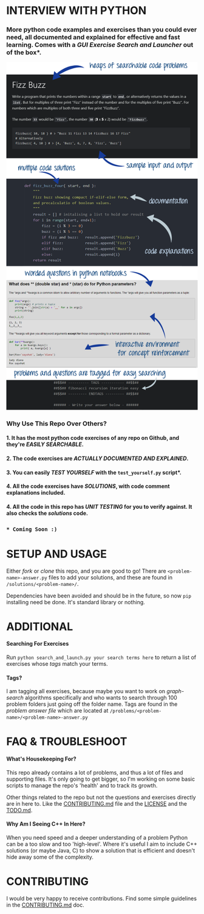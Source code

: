 # INTERVIEW WITH PYTHON

### More python code examples and exercises than you could ever need, all documented and explained for effective and fast learning. Comes with a *GUI Exercise Search and Launcher* out of the box*.

<p align="center">
  <img src="/housekeeping/images/interview-with-python-hero.png"/>
</p>

### Why Use This Repo Over Others?
#### 1. It has the most python code exercises of any repo on Github, and they're *EASILY SEARCHABLE*.
#### 2. The code exercises are *ACTUALLY DOCUMENTED AND EXPLAINED*.
#### 3. You can easily *TEST YOURSELF* with the `test_yourself.py` script*.
#### 4. All the code exercises have *SOLUTIONS*, with code comment explanations included.
#### 4. All the code in this repo has *UNIT TESTING* for you to verify against. It also checks the *solutions* code.

### ```* Coming Soon :)```

# SETUP AND USAGE

Either *fork* or *clone* this repo, and you are good to go! There are `<problem-name>-answer.py` files to add your solutions, and these are found in `/solutions/<problem-name>/`.

Dependencies have been avoided and should be in the future, so now `pip` installing need be done. It's standard library or nothing.

# ADDITIONAL

#### Searching For Exercises

Run `python search_and_launch.py your search terms here` to return a list of exercises whose *tags* match your terms.

#### Tags?

I am tagging all exercises, because maybe you want to work on *graph-search* algorithms specifically and who wants to search through 100 problem folders just going off the folder name. Tags are found in the *problem answer file* which are located at `/problems/<problem-name>/<problem-name>-answer.py`

# FAQ & TROUBLESHOOT

#### What's Housekeeping For?

This repo already contains a lot of problems, and thus a lot of files and supporting files. It's only going to get bigger, so I'm working on some basic scripts to manage the repo's 'health' and to track its growth.

Other things related to the repo but not the questions and exercises directly are in here to. Like the [CONTRIBUTING.md](/Housekeeping/CONTRIBUTING.md) file and the [LICENSE](/housekeeping/LICENSE) and the [TODO.md](/housekeeping/TODO.md).

#### Why Am I Seeing C++ In Here?

When you need speed and a deeper understanding of a problem Python can be a too slow and too 'high-level'. Where it's useful I aim to include C++ solutions (or maybe Java, C) to show a solution that is efficient and doesn't hide away some of the complexity.

# CONTRIBUTING

I would be very happy to receive contributions. Find some simple guidelines in the [CONTRIBUTING.md](/housekeeping/CONTRIBUTING.md) doc.

